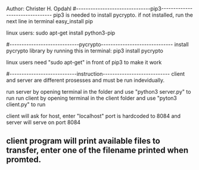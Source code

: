Author: Christer H. Opdahl
#-------------------------------pip3--------------------------------
pip3 is needed to install pycrypto.
if not installed, run the next line in terminal
easy_install pip

linux users:
sudo apt-get install python3-pip

#-----------------------------pycrypto------------------------------
install pycrypto library by running this in terminal:
pip3 install pycrypto

linux users need "sudo apt-get" in front of pip3 to make it work

#----------------------------instruction----------------------------
client and server are different prosesses and must be run indevidually.

run server by opening terminal in the folder and use "python3 server.py" to run
run client by opening terminal in the client folder and use "pyton3 client.py" to run

client will ask for host, enter "localhost" 
port is hardcoded to 8084 and server will serve on port 8084

client program will print available files to transfer, enter one of 
the filename printed when promted.
--------------------------------------------------------------------

